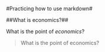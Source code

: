 #Practicing how to use markdown#

##What is economics?##

What is the point of *economics*?

>What is the point of economics?